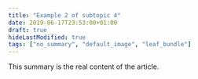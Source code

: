 ```yaml
---
title: "Example 2 of subtopic 4"
date: 2019-06-17T23:53:00+01:00
draft: true
hideLastModified: true
tags: ["no_summary", "default_image", "leaf_bundle"]
---
```


This summary is the real content of the article. 